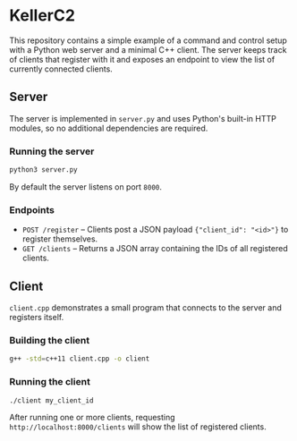 # KellerC2

This repository contains a simple example of a command and control setup with a
Python web server and a minimal C++ client. The server keeps track of clients
that register with it and exposes an endpoint to view the list of currently
connected clients.

## Server

The server is implemented in `server.py` and uses Python's built-in HTTP
modules, so no additional dependencies are required.

### Running the server

```bash
python3 server.py
```

By default the server listens on port `8000`.

### Endpoints

- `POST /register` – Clients post a JSON payload `{"client_id": "<id>"}` to
  register themselves.
- `GET /clients` – Returns a JSON array containing the IDs of all registered
  clients.

## Client

`client.cpp` demonstrates a small program that connects to the server and
registers itself.

### Building the client

```bash
g++ -std=c++11 client.cpp -o client
```

### Running the client

```bash
./client my_client_id
```

After running one or more clients, requesting `http://localhost:8000/clients`
will show the list of registered clients.
